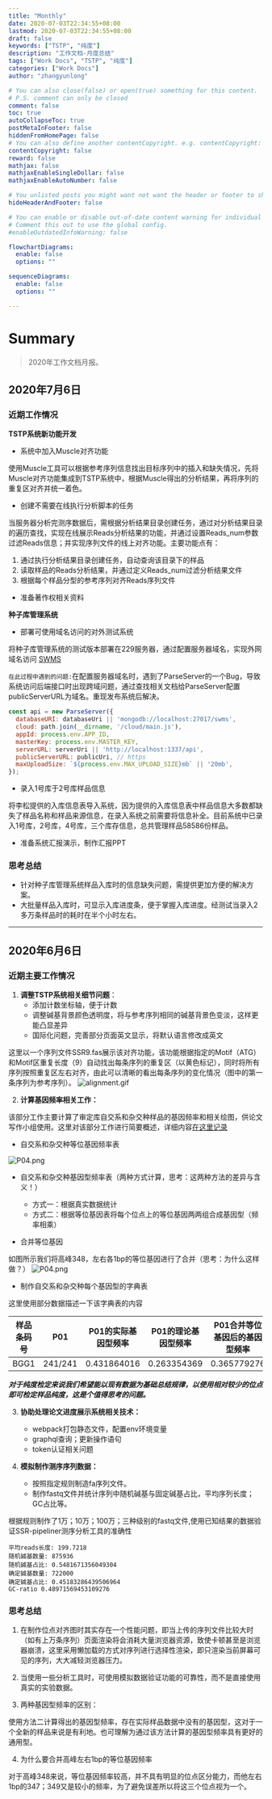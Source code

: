 ```yaml
---
title: "Monthly"
date: 2020-07-03T22:34:55+08:00
lastmod: 2020-07-03T22:34:55+08:00
draft: false
keywords: ["TSTP", "纯度"]
description: "工作文档-月度总结"
tags: ["Work Docs", "TSTP", "纯度"]
categories: ["Work Docs"]
author: "zhangyunlong"

# You can also close(false) or open(true) something for this content.
# P.S. comment can only be closed
comment: false
toc: true
autoCollapseToc: true
postMetaInFooter: false
hiddenFromHomePage: false
# You can also define another contentCopyright. e.g. contentCopyright: "This is another copyright."
contentCopyright: false
reward: false
mathjax: false
mathjaxEnableSingleDollar: false
mathjaxEnableAutoNumber: false

# You unlisted posts you might want not want the header or footer to show
hideHeaderAndFooter: false

# You can enable or disable out-of-date content warning for individual post.
# Comment this out to use the global config.
#enableOutdatedInfoWarning: false

flowchartDiagrams:
  enable: false
  options: ""

sequenceDiagrams: 
  enable: false
  options: ""

---
```


# Summary

> 2020年工作文档月报。

<!--more-->

## 2020年7月6日

### 近期工作情况

**TSTP系统新功能开发**

- 系统中加入Muscle对齐功能

使用Muscle工具可以根据参考序列信息找出目标序列中的插入和缺失情况，先将Muscle对齐功能集成到TSTP系统中，根据Muscle得出的分析结果，再将序列的重复区对齐并统一着色。

- 创建不需要在线执行分析脚本的任务

当服务器分析完测序数据后，需根据分析结果目录创建任务，通过对分析结果目录的遍历查找，实现在线展示Reads分析结果的功能，并通过设置Reads_num参数过滤Reads信息；并实现序列文件的线上对齐功能。主要功能点有：

   1. 通过执行分析结果目录创建任务，自动查询该目录下的样品
   2. 读取样品的Reads分析结果，并通过定义Reads_num过滤分析结果文件
   3. 根据每个样品分型的参考序列对齐Reads序列文件

- 准备著作权相关资料

**种子库管理系统**

- 部署可使用域名访问的对外测试系统

将种子库管理系统的测试版本部署在229服务器，通过配置服务器域名，实现外网域名访问 [SWMS](https://seeds.plantdna.cn:8445)

`在此过程中遇到的问题:`在配置服务器域名时，遇到了ParseServer的一个Bug，导致系统访问后端接口时出现跨域问题，通过查找相关文档给ParseServer配置publicServerURL为域名。重现发布系统后解决。

```javascript
const api = new ParseServer({
  databaseURI: databaseUri || 'mongodb://localhost:27017/swms',
  cloud: path.join(__dirname, '/cloud/main.js'),
  appId: process.env.APP_ID,
  masterKey: process.env.MASTER_KEY,
  serverURL: serverUri || 'http://localhost:1337/api',
  publicServerURL: publicUri, // https
  maxUploadSize: `${process.env.MAX_UPLOAD_SIZE}mb` || '20mb',
});
```

- 录入1号库于2号库样品信息

将李松提供的入库信息表导入系统，因为提供的入库信息表中样品信息大多数都缺失了样品名称和样品来源信息，在录入系统之前需要将信息补全。目前系统中已录入1号库，2号库，4号库，三个库存信息，总共管理样品58586份样品。

- 准备系统汇报演示，制作汇报PPT

### 思考总结

- 针对种子库管理系统样品入库时的信息缺失问题，需提供更加方便的解决方案。
- 大批量样品入库时，可显示入库进度条，便于掌握入库进度。经测试当录入2多万条样品时的耗时在半个小时左右。

---

## 2020年6月6日

### 近期主要工作情况

1. **调整TSTP系统相关细节问题**：
   - 添加计数坐标轴，便于计数
   - 调整碱基背景颜色透明度，将与参考序列相同的碱基背景色变淡，这样更能凸显差异
   - 国际化问题，完善部分页面英文显示，将默认语言修改成英文



这里以一个序列文件SSR9.fas展示该对齐功能，该功能根据指定的Motif（ATG）和Motif区重复长度（9）自动找出每条序列的重复区（以黄色标记），同时将所有序列按照重复区左右对齐，由此可以清晰的看出每条序列的变化情况（图中的第一条序列为参考序列）。
![alignment.gif](https://cdn.nlark.com/yuque/0/2020/gif/222486/1591356868414-1f0624bf-6ea6-4635-82e3-9a2a85fe442c.gif#align=left&display=inline&height=894&margin=%5Bobject%20Object%5D&name=alignment.gif&originHeight=894&originWidth=1665&size=7199772&status=done&style=none&width=1665)

2. **计算基因频率相关工作：**

该部分工作主要计算了审定库自交系和杂交种样品的基因频率和相关绘图，供论文写作小组使用。这里对该部分工作进行简要概述，详细内容[在这里记录](https://www.yuque.com/docs/share/835643d6-6df1-4429-9cf2-540abe64fbed)


   - 自交系和杂交种等位基因频率表

![P04.png](https://cdn.nlark.com/yuque/0/2020/png/222486/1591357725265-73ba351c-08de-4aec-9ecc-eac95d6e3b7c.png?x-oss-process=image%2Fresize%2Cw_1492)

   - 自交系和杂交种基因型频率表（两种方式计算，思考：这两种方法的差异与含义！）
      - 方式一：根据真实数据统计
      - 方式二：根据等位基因表将每个位点上的等位基因两两组合成基因型（频率相乘）



   - 合并等位基因

如图所示我们将高峰348，左右各1bp的等位基因进行了合并（思考：为什么这样做？）
![P04.png](https://cdn.nlark.com/yuque/0/2020/png/222486/1591357900395-85de0e8a-02b5-41e8-9a70-88e2e7fc654a.png#align=left&display=inline&height=2500&margin=%5Bobject%20Object%5D&name=P04.png&originHeight=2500&originWidth=7500&size=468083&status=done&style=none&width=7500)

   - 制作自交系和杂交种每个基因型的字典表

这里使用部分数据描述一下该字典表的内容

| 样品条码号 | P01 | P01的实际基因型频率 | P01的理论基因型频率 | P01合并等位基因后的基因型频率 | ··· | P40 |
| :---: | :---: | :---: | :---: | :---: | :---: | :---: |
| BGG1 | 241/241 | 0.431864016 | 0.263354369 | 0.365779276 | ··· | ··· |


_**对于纯度检定来说我们希望能以现有数据为基础总结规律，以使用相对较少的位点即可检定样品纯度，这是个值得思考的问题。**_


3. **协助处理论文进度展示系统相关技术：**
   - webpack打包静态文件，配置env环境变量
   - graphql查询；更新操作语句
   - token认证相关问题




4. **模拟制作测序序列数据：**
   - 按照指定规则制造fa序列文件。
   - 制作fastq文件并统计序列中随机碱基与固定碱基占比，平均序列长度；GC占比等。

根据规则制作了1万；10万；100万；三种级别的fastq文件,使用已知结果的数据验证SSR-pipeliner测序分析工具的准确性
```
平均reads长度: 199.7218
随机碱基数量: 875936
随机碱基占比: 0.5481671356049304
确定碱基数量: 722000
确定碱基占比: 0.45183286439506964
GC-ratio 0.48971569453109276
```

### 思考总结

1. 在制作位点对齐图时其实存在一个性能问题，即当上传的序列文件比较大时（如有上万条序列）页面渲染将会消耗大量浏览器资源，致使卡顿甚至是浏览器崩溃，这里采用懒加载的方式对序列进行选择性渲染，即只渲染当前屏幕可见的序列，大大减轻浏览器压力。

2. 当使用一些分析工具时，可使用模拟数据验证功能的可靠性，而不是直接使用真实的实验数据。

3. 两种基因型频率的区别：

使用方法二计算得出的基因型频率，存在实际样品数据中没有的基因型，这对于一个全新的样品来说是有利地。也可理解为通过该方法计算的基因型频率具有更好的通用型。

4. 为什么要合并高峰左右1bp的等位基因频率

对于高峰348来说，等位基因频率较高，并不具有明显的位点区分能力，而他左右1bp的347；349又是较小的频率，为了避免误差所以将这三个位点视为一个。
